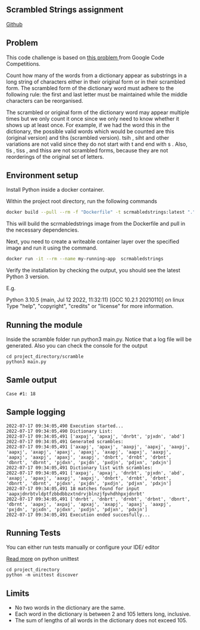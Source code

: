 ## Scrambled Strings assignment

[Github](https://github.com/csandreas1/scrmabled-strings)

## Problem

This code challenge is based on [this problem ](https://codingcompetitions.withgoogle.com/kickstart/round/0000000000050edf/0000000000051004) from Google Code Competitions.

Count how many of the words from a dictionary appear as substrings in a long string of
characters either in their original form or in their scrambled form. The scrambled form of the
dictionary word must adhere to the following rule: the first and last letter must be maintained
while the middle characters can be reorganised.

The scrambled or original form of the dictionary word may appear multiple times but we only
count it once since we only need to know whether it shows up at least once.
For example, if we had the word this in the dictionary, the possible valid words which would be
counted are this (original version) and tihs (scrambled version). tsih , siht and other variations
are not valid since they do not start with t and end with s . Also, tis , tiss , and thiss are not
scrambled forms, because they are not reorderings of the original set of letters.



## Environment setup

Install Python inside a docker container.

Within the project root directory, run the following commands
```sh
docker build --pull --rm -f "Dockerfile" -t scrmabledstrings:latest "."
```

This will build the scrmabledstrings image from the Dockerfile and pull in the necessary dependencies.


Next, you need to create a writeable container layer over the specified image and run it using the command.

```sh
docker run -it --rm --name my-running-app  scrmabledstrings
```


Verify the installation by checking the output, you should see the latest Python 3 version.

E.g.

Python 3.10.5 (main, Jul 12 2022, 11:32:11) [GCC 10.2.1 20210110] on linux
Type "help", "copyright", "credits" or "license" for more information.


## Running the module
Inside the scramble folder run python3 main.py.
Notice that a log file will be generated. Also you can check the console for the output
```
cd project_directory/scramble
python3 main.py
```

## Samle output
    Case #1: 18

## Sample logging
```
2022-07-17 09:34:05,490 Execution started...
2022-07-17 09:34:05,490 Dictionary List:
2022-07-17 09:34:05,491 ['axpaj', 'apxaj', 'dnrbt', 'pjxdn', 'abd']
2022-07-17 09:34:05,491 Generated scrambles:
2022-07-17 09:34:05,491 ['axapj', 'apaxj', 'aaxpj', 'aapxj', 'aaxpj', 'aapxj', 'axapj', 'apaxj', 'apaxj', 'axapj', 'aapxj', 'aaxpj', 'aapxj', 'aaxpj', 'apaxj', 'axapj', 'dnbrt', 'drnbt', 'drbnt', 'dbnrt', 'dbrnt', 'pjdxn', 'pxjdn', 'pxdjn', 'pdjxn', 'pdxjn']
2022-07-17 09:34:05,491 Dictionary list with scrambles:
2022-07-17 09:34:05,491 ['axpaj', 'apxaj', 'dnrbt', 'pjxdn', 'abd', 'axapj', 'apaxj', 'aaxpj', 'aapxj', 'dnbrt', 'drnbt', 'drbnt', 'dbnrt', 'dbrnt', 'pjdxn', 'pxjdn', 'pxdjn', 'pdjxn', 'pdxjn']
2022-07-17 09:34:05,491 18 matches found for input 'aapxjdnrbtvldptfzbbdbbzxtndrvjblnzjfpvhdhhpxjdnrbt'
2022-07-17 09:34:05,491 ['dnrbt', 'dnbrt', 'drnbt', 'drbnt', 'dbnrt', 'dbrnt', 'aapxj', 'axpaj', 'apxaj', 'axapj', 'apaxj', 'aaxpj', 'pxjdn', 'pjxdn', 'pjdxn', 'pxdjn', 'pdjxn', 'pdxjn']
2022-07-17 09:34:05,491 Execution ended succesfully...

```

## Running Tests

You can either run tests manually or configure your IDE/ editor

[Read more](https://docs.python.org/3/library/unittest.html#test-discovery) on python unittest

```
cd project_directory
python -m unittest discover
```

## Limits
- No two words in the dictionary are the same.
- Each word in the dictionary is between 2 and 105 letters long, inclusive.
- The sum of lengths of all words in the dictionary does not exceed 105.